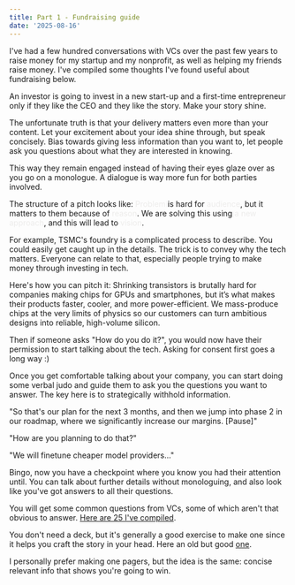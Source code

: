 ```yaml
---
title: Part 1 - Fundraising guide
date: '2025-08-16'
---
```



I've had a few hundred conversations with VCs over the past few years to raise money for my startup and my nonprofit, as well as helping my friends raise money. I've compiled some thoughts I've found useful about fundraising below.

An investor is going to invest in a new start-up and a first-time entrepreneur only if they like the CEO and they like the story. Make your story shine.

The unfortunate truth is that your delivery matters even more than your content. Let your excitement about your idea shine through, but speak concisely. Bias towards giving less information than you want to, let people ask you questions about what they are interested in knowing. 

This way they remain engaged instead of having their eyes glaze over as you go on a monologue. A dialogue is way more fun for both parties involved.

The structure of a pitch looks like: <span style="color:rgb(237, 236, 235)">Problem</span> is hard for <span style="color:rgb(237, 236, 235)">audience</span>, but it matters to them because of <span style="color:rgb(237, 236, 235)">reason</span>. We are solving this using <span style="color:rgb(237, 236, 235)">a new approach</span>, and this will lead to <span style="color:rgb(237, 236, 235)">vision</span>.

For example, TSMC's foundry is a complicated process to describe. You could easily get caught up in the details. The trick is to convey why the tech matters. Everyone can relate to that, especially people trying to make money through investing in tech.

Here's how you can pitch it:
Shrinking transistors is brutally hard for companies making chips for GPUs and smartphones, but it’s what makes their products faster, cooler, and more power-efficient. We mass-produce chips at the very limits of physics so our customers can turn ambitious designs into reliable, high-volume silicon.

Then if someone asks "How do you do it?", you would now have their permission to start talking about the tech. Asking for consent first goes a long way :)

Once you get comfortable talking about your company, you can start doing some verbal judo and guide them to ask you the questions you want to answer. The key here is to strategically withhold information. 

"So that's our plan for the next 3 months, and then we jump into phase 2 in our roadmap, where we significantly increase our margins. [Pause]"

"How are you planning to do that?" 

"We will finetune cheaper model providers..."

Bingo, now you have a checkpoint where you know you had their attention until. You can talk about further details without monologuing, and also look like you've got answers to all their questions.

You will get some common questions from VCs, some of which aren't that obvious to answer. [Here are 25 I've compiled](/writings/fundraising-faq).

You don't need a deck, but it's generally a good exercise to make one since it helps you craft the story in your head. Here an old but good [one](https://drive.google.com/file/d/1u4fi3Z9E7ToHqAxSBEtJitgVPNw_aznW/view?usp=drive_link).

I personally prefer making one pagers, but the idea is the same: concise relevant info that shows you're going to win.

